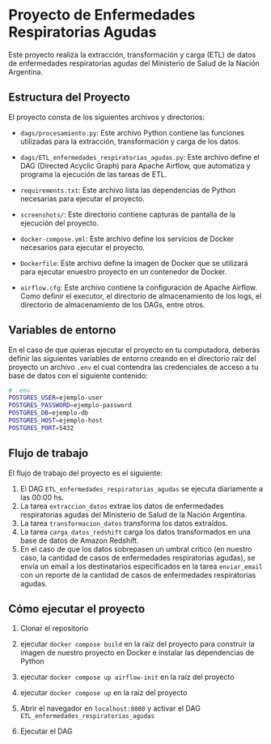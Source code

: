 # Proyecto de Enfermedades Respiratorias Agudas

Este proyecto realiza la extracción, transformación y carga (ETL) de datos de enfermedades respiratorias agudas del Ministerio de Salud de la Nación Argentina.

## Estructura del Proyecto

El proyecto consta de los siguientes archivos y directorios:

- `dags/procesamiento.py`: Este archivo Python contiene las funciones utilizadas para la extracción, transformación y carga de los datos.

- `dags/ETL_enfermedades_respiratorias_agudas.py`: Este archivo define el DAG (Directed Acyclic Graph) para Apache Airflow, que automatiza y programa la ejecución de las tareas de ETL.

- `requirements.txt`: Este archivo lista las dependencias de Python necesarias para ejecutar el proyecto.

- `screenshots/`: Este directorio contiene capturas de pantalla de la ejecución del proyecto.

- `docker-compose.yml`: Este archivo define los servicios de Docker necesarios para ejecutar el proyecto.

- `Dockerfile`: Este archivo define la imagen de Docker que se utilizará para ejecutar enuestro proyecto en un contenedor de Docker.  

- `airflow.cfg`: Este archivo contiene la configuración de Apache Airflow. Como definir el executor, el directorio de almacenamiento de los logs, el directorio de almacenamiento de los DAGs, entre otros.

## Variables de entorno

En el caso de que quieras ejecutar el proyecto en tu computadora, deberás definir las siguientes variables de entorno creando en el directorio raíz del proyecto un archivo `.env` el cual contendra las credenciales de acceso a tu base de datos con el siguiente contenido:

```bash
# .env
POSTGRES_USER=ejemplo-user
POSTGRES_PASSWORD=ejemplo-password
POSTGRES_DB=ejemplo-db
POSTGRES_HOST=ejemplo-host
POSTGRES_PORT=5432
```

## Flujo de trabajo

El flujo de trabajo del proyecto es el siguiente:

1. El DAG `ETL_enfermedades_respiratorias_agudas` se ejecuta diariamente a las 00:00 hs.
2. La tarea `extraccion_datos` extrae los datos de enfermedades respiratorias agudas del Ministerio de Salud de la Nación Argentina.
3. La tarea `transformacion_datos` transforma los datos extraídos.
4. La tarea `carga_datos_redshift` carga los datos transformados en una base de datos de Amazon Redshift.
5. En el caso de que los datos sobrepasen un umbral critico (en nuestro caso, la cantidad de casos de enfermedades respiratorias agudas), se envía un email a los destinatarios especificados en la tarea `enviar_email` con un reporte de la cantidad de casos de enfermedades respiratorias agudas.

## Cómo ejecutar el proyecto

1. Clonar el repositorio

2. ejecutar `docker compose build` en la raíz del proyecto para construir la imagen de nuestro proyecto en Docker e instalar las dependencias de Python

3. ejecutar `docker compose up airflow-init` en la raíz del proyecto

4. ejecutar `docker compose up` en la raíz del proyecto

5. Abrir el navegador en `localhost:8080` y activar el DAG `ETL_enfermedades_respiratorias_agudas`

6. Ejecutar el DAG
